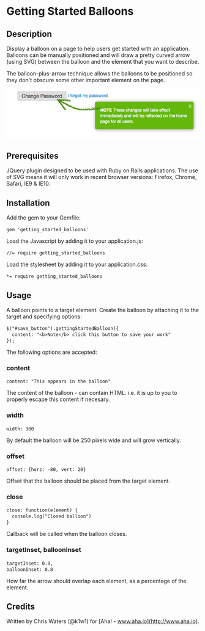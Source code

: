 # Getting Started Balloons

## Description

Display a balloon on a page to help users get started with an application.
Balloons can be manually positioned and will draw a pretty curved arrow 
(using SVG) between the balloon and the element that you want to describe.

The balloon-plus-arrow technique allows the balloons to be positioned so they
don't obscure some other important element on the page.

![Example](/screenshot.png "Example balloon")

## Prerequisites

JQuery plugin designed to be used with Ruby on Rails applications. The use
of SVG means it will only work in recent browser versions: Firefox, Chrome,
Safari, IE9 & IE10.

## Installation

Add the gem to your Gemfile:

    gem 'getting_started_balloons'

Load the Javascript by adding it to your application.js:

    //= require getting_started_balloons

Load the stylesheet by adding it to your application.css:

    *= require getting_started_balloons

## Usage

A balloon points to a target element. Create the balloon by attaching it
to the target and specifying options:

    $("#save_button").gettingStartedBalloon({
      content: "<b>Note</b> click this button to save your work"
    });
    
The following options are accepted:

### content

    content: "This appears in the balloon"

The content of the balloon - can contain HTML. i.e. it is up to you to 
properly escape this content if necesary.

### width

    width: 300
    
By default the balloon will be 250 pixels wide and will grow vertically. 

### offset    

    offset: {horz: -80, vert: 20}

Offset that the balloon should be placed from the target element.

### close

    close: function(element) {
      console.log("Closed balloon")
    }

Callback will be called when the balloon closes.

### targetInset, balloonInset

    targetInset: 0.9,
    balloonInset: 0.8
    
How far the arrow should overlap each element, as a percentage of the element.

## Credits

Written by Chris Waters (@k1w1) for [Aha! - www.aha.io](http://www.aha.io).
